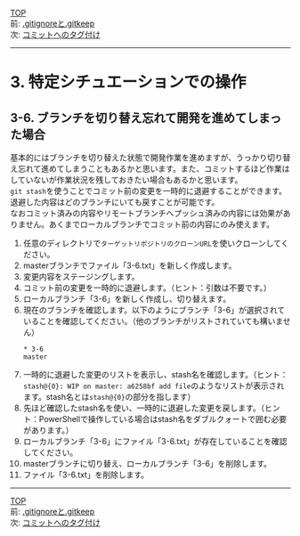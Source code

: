 [TOP](../README.md)   
前: [.gitignoreと.gitkeep](./ignore-keep.md)  
次: [コミットへのタグ付け](./tag.md)  

---

# 3. 特定シチュエーションでの操作
## 3-6. ブランチを切り替え忘れて開発を進めてしまった場合
基本的にはブランチを切り替えた状態で開発作業を進めますが、うっかり切り替え忘れて進めてしまうこともあるかと思います。また、コミットするほど作業はしていないが作業状況を残しておきたい場合もあるかと思います。  
`git stash`を使うことでコミット前の変更を一時的に退避することができます。退避した内容はどのブランチにいても戻すことが可能です。  
なおコミット済みの内容やリモートブランチへプッシュ済みの内容には効果がありません。あくまでローカルブランチでコミット前の内容にのみ使えます。  

1. 任意のディレクトリで`ターゲットリポジトリのクローンURL`を使いクローンしてください。
2. masterブランチでファイル「3-6.txt」を新しく作成します。
3. 変更内容をステージングします。
4. コミット前の変更を一時的に退避します。（ヒント：引数は不要です。）
5. ローカルブランチ「3-6」を新しく作成し、切り替えます。
6. 現在のブランチを確認します。以下のようにブランチ「3-6」が選択されていることを確認してください。（他のブランチがリストされていても構いません）
   ```
   * 3-6
   master
   ```
7. 一時的に退避した変更のリストを表示し、stash名を確認します。（ヒント：`stash@{0}: WIP on master: a6258bf add file`のようなリストが表示されます。stash名とは`stash@{0}`の部分を指します）
8. 先ほど確認したstash名を使い、一時的に退避した変更を戻します。（ヒント：PowerShellで操作している場合はstash名をダブルクォートで囲む必要があります。）
9. ローカルブランチ「3-6」にファイル「3-6.txt」が存在していることを確認してください。
10. masterブランチに切り替え、ローカルブランチ「3-6」を削除します。
11. ファイル「3-6.txt」を削除します。


--- 

[TOP](../README.md)   
前: [.gitignoreと.gitkeep](./ignore-keep.md)  
次: [コミットへのタグ付け](./tag.md)  